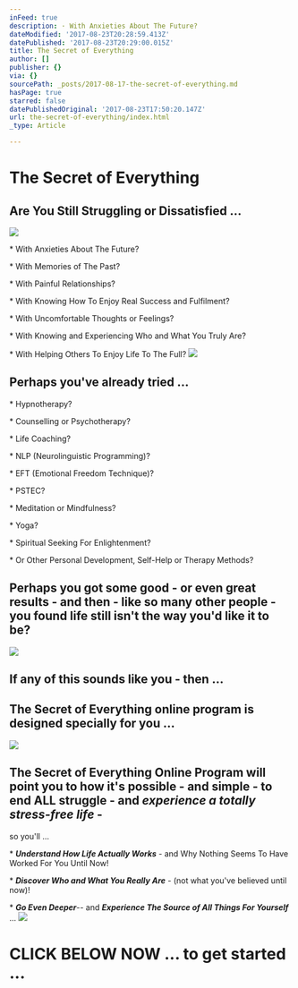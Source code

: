 ```yaml
---
inFeed: true
description: · With Anxieties About The Future?
dateModified: '2017-08-23T20:28:59.413Z'
datePublished: '2017-08-23T20:29:00.015Z'
title: The Secret of Everything
author: []
publisher: {}
via: {}
sourcePath: _posts/2017-08-17-the-secret-of-everything.md
hasPage: true
starred: false
datePublishedOriginal: '2017-08-23T17:50:20.147Z'
url: the-secret-of-everything/index.html
_type: Article

---
```

# The Secret of Everything

## Are You Still Struggling or Dissatisfied ...
![](https://the-grid-user-content.s3-us-west-2.amazonaws.com/f17ec5f4-18b5-4a9d-95e5-3a43c482704c.jpg)

\* With Anxieties About The Future?

\* With Memories of The Past?

\* With Painful Relationships?

\* With Knowing How To Enjoy Real Success and Fulfilment?

\* With Uncomfortable Thoughts or Feelings?

\* With Knowing and Experiencing Who and What You Truly Are?

\* With Helping Others To Enjoy Life To The Full?
![](https://the-grid-user-content.s3-us-west-2.amazonaws.com/176e1e8f-6c06-45d6-87a2-ab159eb96638.jpg)

## Perhaps you've already tried ...

\* Hypnotherapy?

\* Counselling or Psychotherapy?

\* Life Coaching?

\* NLP (Neurolinguistic Programming)?

\* EFT (Emotional Freedom Technique)?

\* PSTEC?

\* Meditation or Mindfulness?

\* Yoga?

\* Spiritual Seeking For Enlightenment?

\* Or Other Personal Development, Self-Help or Therapy Methods?

## Perhaps you got some good - or even great results - and then - like so many other people - you found life still isn't the way you'd like it to be?
![](https://the-grid-user-content.s3-us-west-2.amazonaws.com/15db266e-3544-45bd-9158-ac5ecca11a95.jpg)

## If any of this sounds like you - then ...

## The Secret of Everything online program is designed specially for you ...
![](https://the-grid-user-content.s3-us-west-2.amazonaws.com/015b27ca-7375-4bd9-880e-ab8d1a2026ac.jpg)

## The Secret of Everything Online Program will point you to how it's possible - and simple - to end ALL struggle - and _experience a totally stress-free life_ -
so you'll ...

\* _**Understand How Life Actually Works**_ - and Why Nothing Seems To Have Worked For You Until Now!

\* _**Discover Who and What You Really Are**_ - (not what you've believed until now)!

\* _**Go Even Deeper**_-- and _**Experience The Source of All Things For Yourself**_ ...
![](https://the-grid-user-content.s3-us-west-2.amazonaws.com/abf341b4-867d-49d4-a669-f8d8babbda37.jpg)

# CLICK BELOW NOW ... to get started ...